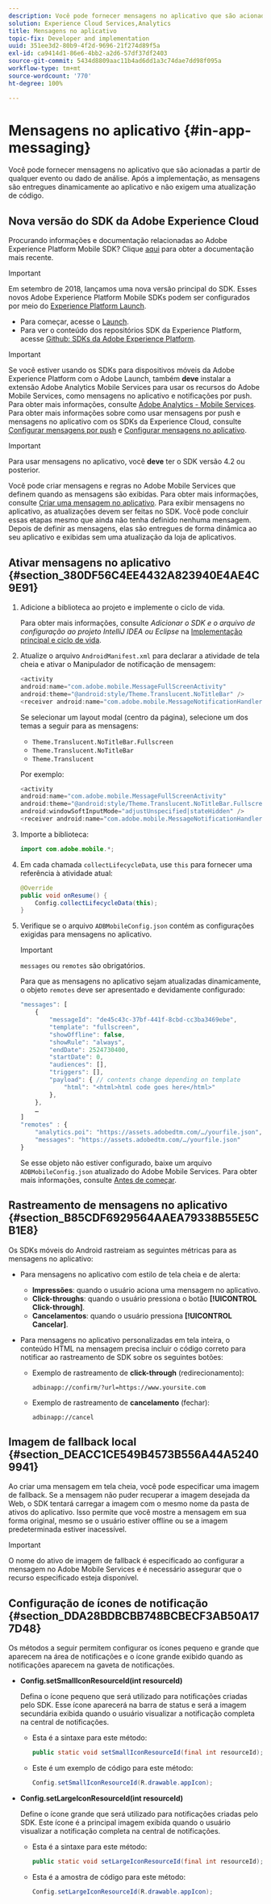 ```yaml
---
description: Você pode fornecer mensagens no aplicativo que são acionadas a partir de qualquer evento ou dado de análise. Após a implementação, as mensagens são entregues dinamicamente ao aplicativo e não exigem uma atualização de código.
solution: Experience Cloud Services,Analytics
title: Mensagens no aplicativo
topic-fix: Developer and implementation
uuid: 351ee3d2-80b9-4f2d-9696-21f274d89f5a
exl-id: ca9414d1-86e6-4bb2-a2d6-57df37df2403
source-git-commit: 5434d8809aac11b4ad6dd1a3c74dae7dd98f095a
workflow-type: tm+mt
source-wordcount: '770'
ht-degree: 100%

---
```


# Mensagens no aplicativo  {#in-app-messaging}

Você pode fornecer mensagens no aplicativo que são acionadas a partir de qualquer evento ou dado de análise. Após a implementação, as mensagens são entregues dinamicamente ao aplicativo e não exigem uma atualização de código.

## Nova versão do SDK da Adobe Experience Cloud

Procurando informações e documentação relacionadas ao Adobe Experience Platform Mobile SDK? Clique [aqui](https://aep-sdks.gitbook.io/docs/) para obter a documentação mais recente.

>[!IMPORTANT]
>
>Em setembro de 2018, lançamos uma nova versão principal do SDK. Esses novos Adobe Experience Platform Mobile SDKs podem ser configurados por meio do [Experience Platform Launch](https://www.adobe.com/br/experience-platform/launch.html).

* Para começar, acesse o [Launch](https://launch.adobe.com/).
* Para ver o conteúdo dos repositórios SDK da Experience Platform, acesse [Github: SDKs da Adobe Experience Platform](https://github.com/Adobe-Marketing-Cloud/acp-sdks).

>[!IMPORTANT]
>
> Se você estiver usando os SDKs para dispositivos móveis da Adobe Experience Platform com o Adobe Launch, também **deve** instalar a extensão Adobe Analytics Mobile Services para usar os recursos do Adobe Mobile Services, como mensagens no aplicativo e notificações por push. Para obter mais informações, consulte [Adobe Analytics - Mobile Services](https://aep-sdks.gitbook.io/docs/using-mobile-extensions/adobe-analytics-mobile-services). Para obter mais informações sobre como usar mensagens por push e mensagens no aplicativo com os SDKs da Experience Cloud, consulte [Configurar mensagens por push](https://aep-sdks.gitbook.io/docs/using-mobile-extensions/adobe-analytics-mobile-services#set-up-push-messaging) e [Configurar mensagens no aplicativo](https://aep-sdks.gitbook.io/docs/using-mobile-extensions/adobe-analytics-mobile-services#set-up-in-app-messaging).

>[!IMPORTANT]
>
>Para usar mensagens no aplicativo, você **deve** ter o SDK versão 4.2 ou posterior.

Você pode criar mensagens e regras no Adobe Mobile Services que definem quando as mensagens são exibidas. Para obter mais informações, consulte [ Criar uma mensagem no aplicativo](/help/using/in-app-messaging/t-in-app-message/t-in-app-message.md). Para exibir mensagens no aplicativo, as atualizações devem ser feitas no SDK. Você pode concluir essas etapas mesmo que ainda não tenha definido nenhuma mensagem. Depois de definir as mensagens, elas são entregues de forma dinâmica ao seu aplicativo e exibidas sem uma atualização da loja de aplicativos.

## Ativar mensagens no aplicativo {#section_380DF56C4EE4432A823940E4AE4C9E91}

1. Adicione a biblioteca ao projeto e implemente o ciclo de vida.

   Para obter mais informações, consulte *Adicionar o SDK e o arquivo de configuração ao projeto IntelliJ IDEA ou Eclipse* na [Implementação principal e ciclo de vida](/help/android/getting-started/dev-qs.md).

1. Atualize o arquivo `AndroidManifest.xml` para declarar a atividade de tela cheia e ativar o Manipulador de notificação de mensagem:

   ```java
   <activity  
   android:name="com.adobe.mobile.MessageFullScreenActivity"  
   android:theme="@android:style/Theme.Translucent.NoTitleBar" /> 
   <receiver android:name="com.adobe.mobile.MessageNotificationHandler" />
   ```

   Se selecionar um layout modal (centro da página), selecione um dos temas a seguir para as mensagens:

   * `Theme.Translucent.NoTitleBar.Fullscreen`
   * `Theme.Translucent.NoTitleBar`
   * `Theme.Translucent`

   Por exemplo:

   ```java
   <activity 
   android:name="com.adobe.mobile.MessageFullScreenActivity" 
   android:theme="@android:style/Theme.Translucent.NoTitleBar.Fullscreen" 
   android:windowSoftInputMode="adjustUnspecified|stateHidden" /> 
   <receiver android:name="com.adobe.mobile.MessageNotificationHandler" />
   ```

1. Importe a biblioteca:

   ```java
   import com.adobe.mobile.*;
   ```

1. Em cada chamada `collectLifecycleData`, use `this` para fornecer uma referência à atividade atual:

   ```java
   @Override 
   public void onResume() { 
       Config.collectLifecycleData(this); 
   }
   ```

1. Verifique se o arquivo `ADBMobileConfig.json` contém as configurações exigidas para mensagens no aplicativo.

   >[!IMPORTANT]
   >
   >`messages` ou `remotes` são obrigatórios.

   Para que as mensagens no aplicativo sejam atualizadas dinamicamente, o objeto `remotes` deve ser apresentado e devidamente configurado:

   ```js
   "messages": [ 
       { 
           "messageId": "de45c43c-37bf-441f-8cbd-cc3ba3469ebe", 
           "template": "fullscreen", 
           "showOffline": false, 
           "showRule": "always", 
           "endDate": 2524730400, 
           "startDate": 0, 
           "audiences": [], 
           "triggers": [], 
           "payload": { // contents change depending on template 
               "html": "<html>html code goes here</html>" 
           }, 
       }, 
       … 
   ] 
   "remotes" : { 
       "analytics.poi": "https://assets.adobedtm.com/…/yourfile.json", 
       "messages": "https://assets.adobedtm.com/…/yourfile.json" 
   }
   ```

   Se esse objeto não estiver configurado, baixe um arquivo `ADBMobileConfig.json` atualizado do Adobe Mobile Services. Para obter mais informações, consulte [Antes de começar](/help/android/getting-started/requirements.md).

## Rastreamento de mensagens no aplicativo {#section_B85CDF6929564AAEA79338B55E5CB1E8}

Os SDKs móveis do Android rastreiam as seguintes métricas para as mensagens no aplicativo:

* Para mensagens no aplicativo com estilo de tela cheia e de alerta:

   * **Impressões**: quando o usuário aciona uma mensagem no aplicativo.
   * **Click-throughs**: quando o usuário pressiona o botão **[!UICONTROL Click-through]**.
   * **Cancelamentos**: quando o usuário pressiona **[!UICONTROL Cancelar]**.

* Para mensagens no aplicativo personalizadas em tela inteira, o conteúdo HTML na mensagem precisa incluir o código correto para notificar ao rastreamento de SDK sobre os seguintes botões:

   * Exemplo de rastreamento de **click-through** (redirecionamento):

      `adbinapp://confirm/?url=https://www.yoursite.com`
   * Exemplo de rastreamento de **cancelamento** (fechar):

      `adbinapp://cancel`

## Imagem de fallback local {#section_DEACC1CE549B4573B556A44A52409941}

Ao criar uma mensagem em tela cheia, você pode especificar uma imagem de fallback. Se a mensagem não puder recuperar a imagem desejada da Web, o SDK tentará carregar a imagem com o mesmo nome da pasta de ativos do aplicativo. Isso permite que você mostre a mensagem em sua forma original, mesmo se o usuário estiver offline ou se a imagem predeterminada estiver inacessível.

>[!IMPORTANT]
>
>O nome do ativo de imagem de fallback é especificado ao configurar a mensagem no Adobe Mobile Services e é necessário assegurar que o recurso especificado esteja disponível.

## Configuração de ícones de notificação {#section_DDA28BDBCBB748BCBECF3AB50A177D48}

Os métodos a seguir permitem configurar os ícones pequeno e grande que aparecem na área de notificações e o ícone grande exibido quando as notificações aparecem na gaveta de notificações.

* **Config.setSmallIconResourceId(int resourceId)**

   Defina o ícone pequeno que será utilizado para notificações criadas pelo SDK. Esse ícone aparecerá na barra de status e será a imagem secundária exibida quando o usuário visualizar a notificação completa na central de notificações.

   * Esta é a sintaxe para este método:

      ```java
      public static void setSmallIconResourceId(final int resourceId); 
      ```

   * Este é um exemplo de código para este método:

      ```java
      Config.setSmallIconResourceId(R.drawable.appIcon);
      ```

* **Config.setLargeIconResourceId(int resourceId)**

   Define o ícone grande que será utilizado para notificações criadas pelo SDK. Este ícone é a principal imagem exibida quando o usuário visualizar a notificação completa na central de notificações.

   * Esta é a sintaxe para este método:

      ```java
      public static void setLargeIconResourceId(final int resourceId); 
      ```

   * Esta é a amostra de código para este método:

      ```java
      Config.setLargeIconResourceId(R.drawable.appIcon); 
      ```
